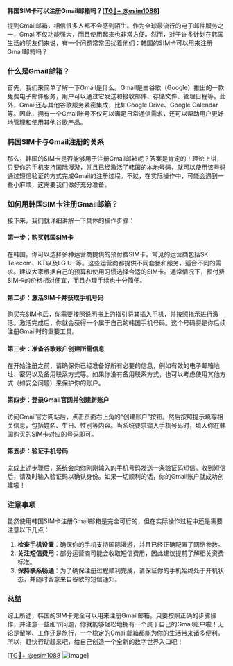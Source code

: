 **韩国SIM卡可以注册Gmail邮箱吗？[[TG💪+ @esim1088](https://t.me/s/esim1088)]**

提到Gmail邮箱，相信很多人都不会感到陌生。作为全球最流行的电子邮件服务之一，Gmail不仅功能强大，而且使用起来也非常方便。然而，对于许多计划在韩国生活的朋友们来说，有一个问题常常困扰着他们：韩国的SIM卡可以用来注册Gmail邮箱吗？

### 什么是Gmail邮箱？

首先，我们来简单了解一下Gmail是什么。Gmail是由谷歌（Google）推出的一款免费电子邮件服务，用户可以通过它发送和接收邮件、存储文件、管理日程等。此外，Gmail还与其他谷歌服务紧密集成，比如Google Drive、Google Calendar等。因此，拥有一个Gmail账号不仅可以满足日常通信需求，还可以帮助用户更好地管理和使用其他谷歌产品。

### 韩国SIM卡与Gmail注册的关系

那么，韩国的SIM卡是否能够用于注册Gmail邮箱呢？答案是肯定的！理论上讲，只要你的手机支持国际漫游，并且已经激活了韩国的本地号码，就可以使用该号码通过短信验证的方式完成Gmail的注册过程。不过，在实际操作中，可能会遇到一些小麻烦，这需要我们做好充分准备。

### 如何用韩国SIM卡注册Gmail邮箱？

接下来，我们就详细讲解一下具体的操作步骤：

#### 第一步：购买韩国SIM卡

在韩国，你可以选择多种运营商提供的预付费SIM卡。常见的运营商包括SK Telecom、KT以及LG U+等。这些运营商都提供不同套餐和服务，适合不同的需求。建议大家根据自己的预算和使用习惯选择合适的SIM卡。通常情况下，预付费SIM卡的价格相对便宜，而且办理手续也十分简便。

#### 第二步：激活SIM卡并获取手机号码

购买完SIM卡后，你需要按照说明书上的指引将其插入手机，并按照指示进行激活。激活完成后，你就会获得一个属于自己的韩国手机号码。这个号码将是你后续注册Gmail时的重要工具。

#### 第三步：准备谷歌账户创建所需信息

在开始注册之前，请确保你已经准备好所有必要的信息，例如有效的电子邮箱地址、密码以及备用联系方式等。如果你没有备用联系方式，也可以考虑使用其他方式（如安全问题）来保护你的账户。

#### 第四步：登录Gmail官网并创建新账户

访问Gmail官方网站后，点击页面右上角的“创建账户”按钮。然后按照提示填写相关信息，包括姓名、生日、性别等内容。当系统要求输入手机号码时，填入你在韩国购买的SIM卡对应的号码即可。

#### 第五步：验证手机号码

完成上述步骤后，系统会向你刚刚输入的手机号码发送一条验证码短信。收到短信后，请及时输入验证码以确认身份。如果一切顺利的话，你的Gmail账户就成功创建啦！

### 注意事项

虽然使用韩国SIM卡注册Gmail邮箱是完全可行的，但在实际操作过程中还是需要注意以下几点：

1. **检查手机设置**：确保你的手机支持国际漫游，并且已经正确配置了网络参数。
2. **关注短信费用**：部分运营商可能会收取短信费用，因此建议提前了解相关资费标准。
3. **保持联系畅通**：为了确保注册过程顺利完成，请保证你的手机始终处于开机状态，并随时留意来自谷歌的短信通知。

### 总结

综上所述，韩国的SIM卡完全可以用来注册Gmail邮箱。只要按照正确的步骤操作，并注意一些细节问题，你就能够轻松地拥有一个属于自己的Gmail账户啦！无论是留学、工作还是旅行，一个稳定的Gmail邮箱都能为你的生活带来诸多便利。所以，赶快行动起来吧，给自己创造一个全新的数字世界入口吧！

[[TG💪+ @esim1088](https://t.me/s/esim1088) ![Image](https://i.postimg.cc/4NQfJmqS/Snipaste-2025-05-13-00-14-12.png)]